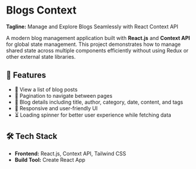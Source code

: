 # Blogs Context

**Tagline:** Manage and Explore Blogs Seamlessly with React Context API

A modern blog management application built with **React.js** and **Context API** for global state management. This project demonstrates how to manage shared state across multiple components efficiently without using Redux or other external state libraries.

## 🚀 Features
- 📝 View a list of blog posts
- 🔄 Pagination to navigate between pages
- 📜 Blog details including title, author, category, date, content, and tags
- 🎨 Responsive and user-friendly UI
- ⏳ Loading spinner for better user experience while fetching data

## 🛠 Tech Stack
- **Frontend:** React.js, Context API, Tailwind CSS
- **Build Tool:** Create React App
